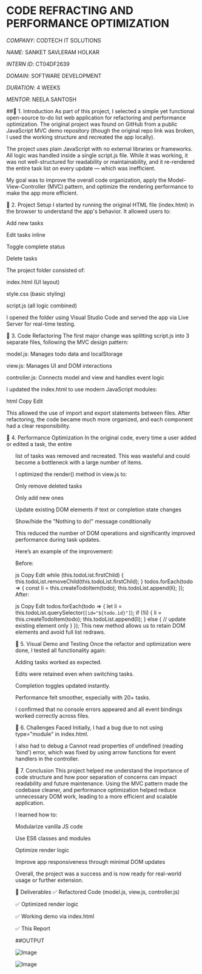 # CODE REFRACTING AND PERFORMANCE OPTIMIZATION

*COMPANY*: CODTECH IT SOLUTIONS

*NAME*: SANKET SAVLERAM HOLKAR

*INTERN ID*: CT04DF2639

*DOMAIN*: SOFTWARE DEVELOPMENT

*DURATION*: 4 WEEKS

*MENTOR*: NEELA SANTOSH

##🔹 1. Introduction
As part of this project, I selected a simple yet functional open-source to-do list web application for refactoring and performance optimization. The original project was found on GitHub from a public JavaScript MVC demo repository (though the original repo link was broken, I used the working structure and recreated the app locally).

The project uses plain JavaScript with no external libraries or frameworks. All logic was handled inside a single script.js file. While it was working, it was not well-structured for readability or maintainability, and it re-rendered the entire task list on every update — which was inefficient.

My goal was to improve the overall code organization, apply the Model-View-Controller (MVC) pattern, and optimize the rendering performance to make the app more efficient.

🔹 2. Project Setup
I started by running the original HTML file (index.html) in the browser to understand the app's behavior. It allowed users to:

Add new tasks

Edit tasks inline

Toggle complete status

Delete tasks

The project folder consisted of:

index.html (UI layout)

style.css (basic styling)

script.js (all logic combined)

I opened the folder using Visual Studio Code and served the app via Live Server for real-time testing.

🔹 3. Code Refactoring
The first major change was splitting script.js into 3 separate files, following the MVC design pattern:

model.js: Manages todo data and localStorage

view.js: Manages UI and DOM interactions

controller.js: Connects model and view and handles event logic

I updated the index.html to use modern JavaScript modules:

html
Copy
Edit
<script type="module" src="./controller.js"></script>
This allowed the use of import and export statements between files. After refactoring, the code became much more organized, and each component had a clear responsibility.

🔹 4. Performance Optimization
In the original code, every time a user added or edited a task, the entire <ul> list of tasks was removed and recreated. This was wasteful and could become a bottleneck with a large number of items.

I optimized the render() method in view.js to:

Only remove deleted tasks

Only add new ones

Update existing DOM elements if text or completion state changes

Show/hide the "Nothing to do!" message conditionally

This reduced the number of DOM operations and significantly improved performance during task updates.

Here’s an example of the improvement:

Before:

js
Copy
Edit
while (this.todoList.firstChild) {
  this.todoList.removeChild(this.todoList.firstChild);
}
todos.forEach(todo => {
  const li = this.createTodoItem(todo);
  this.todoList.append(li);
});
After:

js
Copy
Edit
todos.forEach(todo => {
  let li = this.todoList.querySelector(`[id="${todo.id}"]`);
  if (!li) {
    li = this.createTodoItem(todo);
    this.todoList.append(li);
  } else {
    // update existing element only
  }
});
This new method allows us to retain DOM elements and avoid full list redraws.

🔹 5. Visual Demo and Testing
Once the refactor and optimization were done, I tested all functionality again:

Adding tasks worked as expected.

Edits were retained even when switching tasks.

Completion toggles updated instantly.

Performance felt smoother, especially with 20+ tasks.

I confirmed that no console errors appeared and all event bindings worked correctly across files.

🔹 6. Challenges Faced
Initially, I had a bug due to not using type="module" in index.html.

I also had to debug a Cannot read properties of undefined (reading 'bind') error, which was fixed by using arrow functions for event handlers in the controller.

🔹 7. Conclusion
This project helped me understand the importance of code structure and how poor separation of concerns can impact readability and future maintenance. Using the MVC pattern made the codebase cleaner, and performance optimization helped reduce unnecessary DOM work, leading to a more efficient and scalable application.

I learned how to:

Modularize vanilla JS code

Use ES6 classes and modules

Optimize render logic

Improve app responsiveness through minimal DOM updates

Overall, the project was a success and is now ready for real-world usage or further extension.

📎 Deliverables
✅ Refactored Code (model.js, view.js, controller.js)

✅ Optimized render logic

✅ Working demo via index.html

✅ This Report

##OUTPUT

![Image](https://github.com/user-attachments/assets/4e8bf483-b0da-45fd-af34-2a3d1bff9647)

![Image](https://github.com/user-attachments/assets/94797a1a-3dc5-4d84-ad26-f21378dbdd4f)
